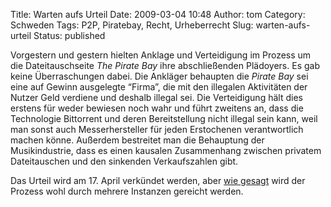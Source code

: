 Title: Warten aufs Urteil
Date: 2009-03-04 10:48
Author: tom
Category: Schweden
Tags: P2P, Piratebay, Recht, Urheberrecht
Slug: warten-aufs-urteil
Status: published

Vorgestern und gestern hielten Anklage und Verteidigung im Prozess um
die Dateitauschseite *The Pirate Bay* ihre abschließenden Plädoyers. Es
gab keine Überraschungen dabei. Die Ankläger behaupten die *Pirate Bay*
sei eine auf Gewinn ausgelegte “Firma”, die mit den illegalen
Aktivitäten der Nutzer Geld verdiene und deshalb illegal sei. Die
Verteidigung hält dies erstens für weder bewiesen noch wahr und führt
zweitens an, dass die Technologie Bittorrent und deren Bereitstellung
nicht illegal sein kann, weil man sonst auch Messerhersteller für jeden
Erstochenen verantwortlich machen könne. Außerdem bestreitet man die
Behauptung der Musikindustrie, dass es einen kausalen Zusammenhang
zwischen privatem Dateitauschen und den sinkenden Verkaufszahlen gibt.

Das Urteil wird am 17. April verkündet werden, aber [wie
gesagt](http://www.fiket.de/2009/02/16/pirate-bay-vor-gericht/) wird der
Prozess wohl durch mehrere Instanzen gereicht werden.


